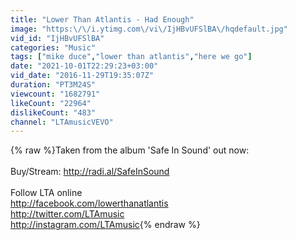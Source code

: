 ```yaml
---
title: "Lower Than Atlantis - Had Enough"
image: "https:\/\/i.ytimg.com\/vi\/IjHBvUFSlBA\/hqdefault.jpg"
vid_id: "IjHBvUFSlBA"
categories: "Music"
tags: ["mike duce","lower than atlantis","here we go"]
date: "2021-10-01T22:29:23+03:00"
vid_date: "2016-11-29T19:35:07Z"
duration: "PT3M24S"
viewcount: "1682791"
likeCount: "22964"
dislikeCount: "483"
channel: "LTAmusicVEVO"
---
```

{% raw %}Taken from the album 'Safe In Sound' out now:<br /><br />Buy/Stream: <a rel="nofollow" target="blank" href="http://radi.al/SafeInSound">http://radi.al/SafeInSound</a><br /><br />Follow LTA online<br /><a rel="nofollow" target="blank" href="http://facebook.com/lowerthanatlantis">http://facebook.com/lowerthanatlantis</a><br /><a rel="nofollow" target="blank" href="http://twitter.com/LTAmusic">http://twitter.com/LTAmusic</a><br /><a rel="nofollow" target="blank" href="http://instagram.com/LTAmusic">http://instagram.com/LTAmusic</a>{% endraw %}
